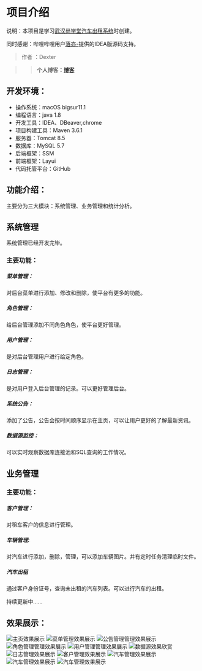 

# 项目介绍

说明：本项目是学习[武汉尚学堂汽车出租系统](https://www.bilibili.com/video/BV1d4411r7vn?p=21  )时创建。

同时感谢：哔哩哔哩用户[落亦-](https://space.bilibili.com/274696873?spm_id_from=333.788.b_636f6d6d656e74.6 )提供的IDEA版源码支持。

> 作者 ：Dexter

> > **个人博客：[博客](https://yexiang43.github.io/)**

## 开发环境：

+ 操作系统：macOS bigsur11.1
+ 编程语言：java 1.8
+ 开发工具：IDEA、DBeaver,chrome
+ 项目构建工具：Maven 3.6.1
+ 服务器：Tomcat 8.5
+ 数据库：MySQL  5.7
+ 后端框架：SSM
+ 前端框架：Layui  
+ 代码托管平台：GitHub

## 功能介绍：

主要分为三大模块：系统管理、业务管理和统计分析。

## 系统管理

系统管理已经开发完毕。

### 主要功能：

##### 菜单管理：

对后台菜单进行添加、修改和删除，使平台有更多的功能。

##### 角色管理：

给后台管理添加不同角色角色，使平台更好管理。

##### 用户管理：

是对后台管理用户进行给定角色。

##### 日志管理：

是对用户登入后台管理的记录。可以更好管理后台。

##### 系统公告：

添加了公告，公告会按时间顺序显示在主页，可以让用户更好的了解最新资讯。

##### 数据源监控：

可以实时观察数据库连接池和SQL查询的工作情况。

## 业务管理

### 主要功能：

##### 客户管理：

对租车客户的信息进行管理。

##### 车辆管理:
对汽车进行添加，删除，管理，可以添加车辆图片。并有定时任务清理临时文件。

##### 汽车出租
通过客户身份证号，查询未出租的汽车列表。可以进行汽车的出租。

持续更新中......
## 效果展示：
![主页效果展示](https://github.com/yexiang43/carsys/raw/master/images/index.png)
![菜单管理效果展示](https://github.com/yexiang43/carsys.git/images/loginfo.png)
![公告管理管理效果展示](https://github.com/yexiang43/carsys.git/images/loginfo.png)
![角色管理管理效果展示](https://github.com/yexiang43/carsys.git/images/loginfo.png)
![用户管理管理效果展示](https://github.com/yexiang43/carsys.git/images/loginfo.png)
![数据源效果欣赏](https://github.com/yexiang43/carsys.git/images/Drud.png)
![日志管理效果展示](https://github.com/yexiang43/carsys.git/images/loginfo.png)
![客户管理效果展示](https://github.com/yexiang43/carsys.git/images/customer.png)
![汽车管理效果展示](https://github.com/yexiang43/carsys.git/images/car01.png)
![汽车管理效果展示](https://github.com/yexiang43/carsys.git/images/car03.png)
![汽车管理效果展示](https://github.com/yexiang43/carsys.git/images/car02.png)
